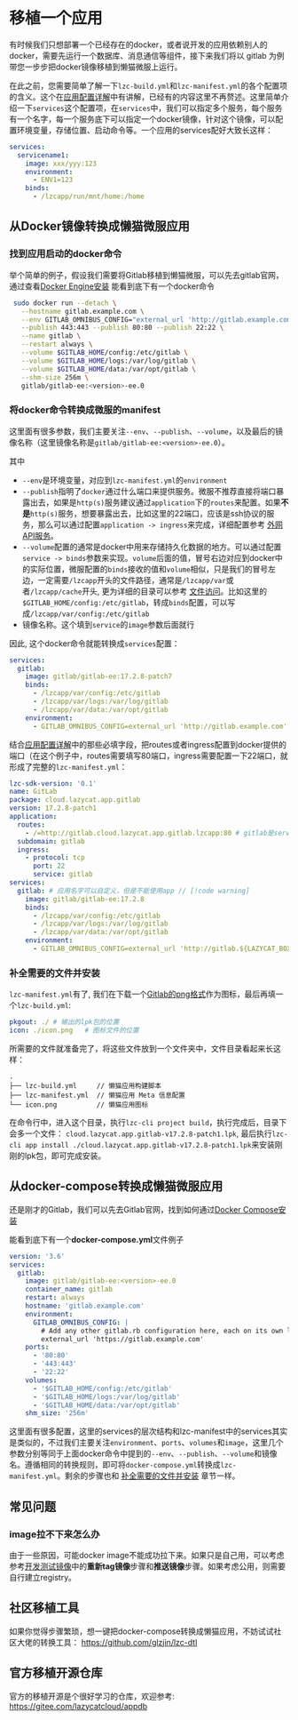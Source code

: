 # 移植一个应用

有时候我们只想部署一个已经存在的docker，或者说开发的应用依赖别人的docker，需要先运行一个数据库、消息通信等组件，接下来我们将以 gitlab 为例带您一步步把docker镜像移植到懒猫微服上运行。

在此之前，您需要简单了解一下`lzc-build.yml`和`lzc-manifest.yml`的各个配置项的含义。这个在[应用配置详解](./app-example-python-description#lzc-build-yml)中有讲解，已经有的内容这里不再赘述。这里简单介绍一下`services`这个配置项，在`services`中，我们可以指定多个服务，每个服务有一个名字，每一个服务底下可以指定一个docker镜像，针对这个镜像，可以配置环境变量，存储位置、启动命令等。一个应用的services配好大致长这样：

```yaml
services:
  servicename1:
    image: xxx/yyy:123
    environment:
      - ENV1=123
    binds:
      - /lzcapp/run/mnt/home:/home
```

## 从Docker镜像转换成懒猫微服应用

### 找到应用启动的docker命令

举个简单的例子，假设我们需要将Gitlab移植到懒猫微服，可以先去gitlab官网，通过查看[Docker Engine安装](https://docs.gitlab.com/ee/install/docker/installation.html#install-gitlab-by-using-docker-engine) 能看到底下有一个docker命令

```bash
 sudo docker run --detach \
   --hostname gitlab.example.com \
   --env GITLAB_OMNIBUS_CONFIG="external_url 'http://gitlab.example.com'" \
   --publish 443:443 --publish 80:80 --publish 22:22 \
   --name gitlab \
   --restart always \
   --volume $GITLAB_HOME/config:/etc/gitlab \
   --volume $GITLAB_HOME/logs:/var/log/gitlab \
   --volume $GITLAB_HOME/data:/var/opt/gitlab \
   --shm-size 256m \
   gitlab/gitlab-ee:<version>-ee.0
```
### 将docker命令转换成微服的manifest

这里面有很多参数，我们主要关注`--env`、`--publish`、`--volume`，以及最后的镜像名称（这里镜像名称是`gitlab/gitlab-ee:<version>-ee.0`）。

其中

- `--env`是环境变量，对应到`lzc-manifest.yml`的`environment`
- `--publish`指明了`docker`通过什么端口来提供服务。微服不推荐直接将端口暴露出去，如果是`http(s)`服务建议通过`application`下的`routes`来配置。如果**不是**`http(s)`服务，想要暴露出去，比如这里的22端口，应该是ssh协议的服务，那么可以通过配置`application -> ingress`来完成，详细配置参考 [外网API服务](./advanced-public-api.md)。
- `--volume`配置的通常是docker中用来存储持久化数据的地方。可以通过配置`service -> binds`参数来实现。`volume`后面的值，冒号右边对应到docker中的实际位置，微服配置的`binds`接收的值和`volume`相似，只是我们的冒号左边，一定需要`/lzcapp`开头的文件路径，通常是`/lzcapp/var`或者`/lzcapp/cache`开头, 更为详细的目录可以参考 [文件访问](./advanced-file)。比如这里的`$GITLAB_HOME/config:/etc/gitlab`，转成`binds`配置，可以写成`/lzcapp/var/config:/etc/gitlab`
- 镜像名称。这个填到`service`的`image`参数后面就行

因此, 这个docker命令就能转换成`services`配置：

```yaml
services:
  gitlab:
    image: gitlab/gitlab-ee:17.2.8-patch7
    binds:
      - /lzcapp/var/config:/etc/gitlab
      - /lzcapp/var/logs:/var/log/gitlab
      - /lzcapp/var/data:/var/opt/gitlab
    environment:
      - GITLAB_OMNIBUS_CONFIG=external_url 'http://gitlab.example.com'
```

结合[应用配置详解](./app-example-python-description.html#lzc-build-yml)中的那些必填字段，把routes或者ingress配置到docker提供的端口（在这个例子中，routes需要填写80端口，ingress需要配置一下22端口，就形成了完整的`lzc-manifest.yml`：

```yaml
lzc-sdk-version: '0.1'
name: GitLab
package: cloud.lazycat.app.gitlab
version: 17.2.8-patch1
application:
  routes:
    - /=http://gitlab.cloud.lazycat.app.gitlab.lzcapp:80 # gitlab是services中的名字，.lzcapp是固定后缀，中间的是上面的package字段
  subdomain: gitlab
  ingress:
    - protocol: tcp
      port: 22
      service: gitlab
services:
  gitlab: # 应用名字可以自定义，但是不能使用app // [!code warning]
    image: gitlab/gitlab-ee:17.2.8
    binds:
      - /lzcapp/var/config:/etc/gitlab
      - /lzcapp/var/logs:/var/log/gitlab
      - /lzcapp/var/data:/var/opt/gitlab
    environment:
      - GITLAB_OMNIBUS_CONFIG=external_url 'http://gitlab.${LAZYCAT_BOX_DOMAIN}'; gitlab_rails['lfs_enabled'] = true;
```


### 补全需要的文件并安装

`lzc-manifest.yml`有了, 我们在下载一个[Gitlab的png格式](https://images.ctfassets.net/xz1dnu24egyd/1IRkfXmxo8VP2RAE5jiS1Q/ea2086675d87911b0ce2d34c354b3711/gitlab-logo-500.png)作为图标，最后再填一个`lzc-build.yml`:

```yaml
pkgout: ./ # 输出的lpk包的位置
icon: ./icon.png   # 图标文件的位置
```

所需要的文件就准备完了，将这些文件放到一个文件夹中，文件目录看起来长这样：

```
.
├── lzc-build.yml     // 懒猫应用构建脚本
├── lzc-manifest.yml  // 懒猫应用 Meta 信息配置
└── icon.png          // 懒猫应用图标
```

在命令行中，进入这个目录，执行`lzc-cli project build`，执行完成后，目录下会多一个文件：
`cloud.lazycat.app.gitlab-v17.2.8-patch1.lpk`, 最后执行`lzc-cli app install ./cloud.lazycat.app.gitlab-v17.2.8-patch1.lpk`来安装刚刚的lpk包，即可完成安装。

## 从docker-compose转换成懒猫微服应用

还是刚才的Gitlab，我们可以先去Gitlab官网，找到如何通过[Docker Compose安装](https://docs.gitlab.com/ee/install/docker/installation.html#install-gitlab-by-using-docker-compose)

能看到底下有一个**docker-compose.yml**文件例子

```yaml
version: '3.6'
services:
  gitlab:
    image: gitlab/gitlab-ee:<version>-ee.0
    container_name: gitlab
    restart: always
    hostname: 'gitlab.example.com'
    environment:
      GITLAB_OMNIBUS_CONFIG: |
        # Add any other gitlab.rb configuration here, each on its own line
        external_url 'https://gitlab.example.com'
    ports:
      - '80:80'
      - '443:443'
      - '22:22'
    volumes:
      - '$GITLAB_HOME/config:/etc/gitlab'
      - '$GITLAB_HOME/logs:/var/log/gitlab'
      - '$GITLAB_HOME/data:/var/opt/gitlab'
    shm_size: '256m'
```

这里面有很多配置，这里的services的层次结构和lzc-manifest中的services其实是类似的，不过我们主要关注`environment`、`ports`、`volumes`和`image`，这里几个参数分别等同于上面docker命令中提到的`--env`、`--publish`、`--volume`和镜像名。遵循相同的转换规则，即可将`docker-compose.yml`转换成`lzc-manifest.yml`。剩余的步骤也和 [补全需要的文件并安装](#补全需要的文件并安装) 章节一样。

## 常见问题

### image拉不下来怎么办

由于一些原因，可能docker image不能成功拉下来。如果只是自己用，可以考虑参考[开发测试镜像](./advanced-dev-image.md)中的**重新tag镜像**步骤和**推送镜像**步骤。如果考虑公用，则需要自行建立registry。


## 社区移植工具

如果你觉得步骤繁琐，想一键把docker-compose转换成懒猫应用，不妨试试社区大佬的转换工具：
https://github.com/glzjin/lzc-dtl

## 官方移植开源仓库

官方的移植开源是个很好学习的仓库，欢迎参考:
https://gitee.com/lazycatcloud/appdb
